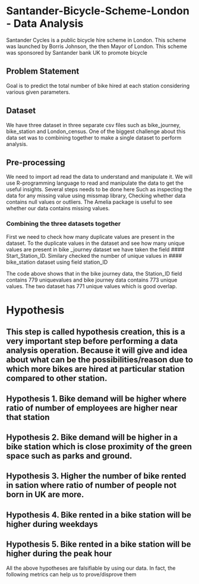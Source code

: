 # Santander-Bicycle-Scheme-London - Data Analysis
Santander Cycles is a public bicycle hire scheme in London. This scheme was launched by Borris Johnson, the then Mayor of London. 
This scheme was sponsored by Santander bank UK to promote bicycle 

## Problem Statement
Goal is to predict the total number of bike hired at each station considering various given parameters.

## Dataset
We have three dataset in three separate csv files such as bike_journey, bike_station and London_census. One of the biggest challenge about this data set was to combining together to make a single dataset to perform analysis.

## Pre-processing
We need to import ad read the data to understand and manipulate it. We will use R-programming language to read and manipulate the data to get the useful insights.
Several steps needs to be done here Such as inspecting the data for any missing value using missmap library, Checking whether data contains null values or outliers.
The Amelia package is useful to see whether our data contains missing values.

### Combining the three datasets together

First we need to check how many duplicate values are present in the dataset. To the duplicate values in the dataset and see how many unique values are present in bike _journey dataset we have taken the field #### Start_Station_ID. Similary checked the number of unique values in #### bike_station dataset using field station_ID

The code above shows that in the bike journey data, the Station_ID field contains 779 uniquevalues and bike journey data contains 773 unique values. 
The two dataset has 771 unique values which is good overlap.

# Hypothesis
## This step is called hypothesis creation, this is a very important step before performing a data analysis operation. Because it will give and idea about what can be the possibilities/reason due to which more bikes are hired at particular station compared to other station.

## Hypothesis 1. Bike demand will be higher where ratio of number of employees are higher near that station
## Hypothesis 2. Bike demand will be higher in a bike station which is close proximity of the green space such as parks and ground.
## Hypothesis 3. Higher the number of bike rented in sation where ratio of number of people not born in UK are more.
## Hypothesis 4. Bike rented in a bike station will be higher during weekdays
## Hypothesis 5. Bike rented in a bike station will be higher during the peak hour

All the above hypotheses are falsifiable by using our data. In fact, the following metrics can help us to prove/disprove them
